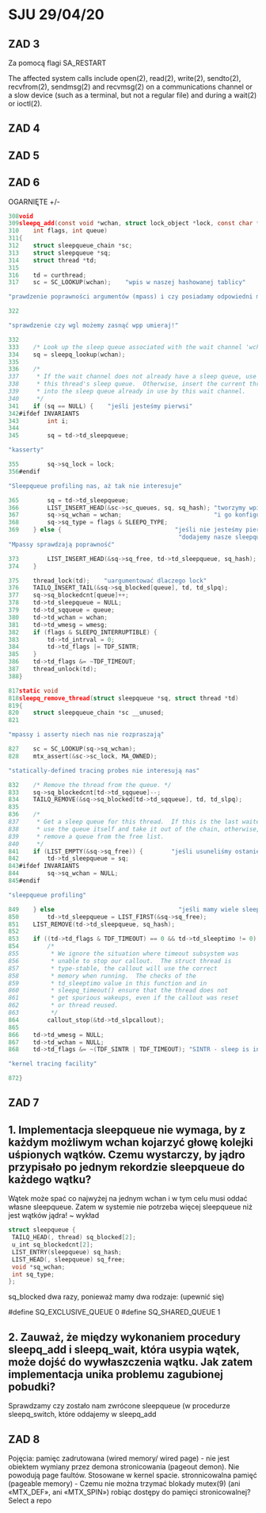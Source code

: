 # SJU 29/04/20
## ZAD 3
Za pomocą flagi SA_RESTART

The affected system calls
include open(2), read(2), write(2), sendto(2),
recvfrom(2), sendmsg(2) and recvmsg(2) on a communications
channel or a slow device (such as a terminal, but not a
regular file) and during a wait(2) or ioctl(2).

## ZAD 4
## ZAD 5

## ZAD 6
OGARNIĘTE +/-
```C
308void
309sleepq_add(const void *wchan, struct lock_object *lock, const char *wmesg,
310    int flags, int queue)
311{
312    struct sleepqueue_chain *sc;
313    struct sleepqueue *sq;
314    struct thread *td;
315
316    td = curthread;
317    sc = SC_LOOKUP(wchan);    "wpis w naszej hashowanej tablicy"

"prawdzenie poprawności argumentów (mpass) i czy posiadamy odpowiedni mutex"

322

"sprawdzenie czy wgl możemy zasnąć wpp umieraj!"

332
333    /* Look up the sleep queue associated with the wait channel 'wchan'. */
334    sq = sleepq_lookup(wchan);
335
336    /*
337     * If the wait channel does not already have a sleep queue, use
338     * this thread's sleep queue.  Otherwise, insert the current thread
339     * into the sleep queue already in use by this wait channel.
340     */
341    if (sq == NULL) {    "jeśli jesteśmy pierwsi"
342#ifdef INVARIANTS        
343        int i;
344
345        sq = td->td_sleepqueue;

"kasserty"

355        sq->sq_lock = lock;
356#endif

"Sleepqueue profiling nas, aż tak nie interesuje"

365        sq = td->td_sleepqueue;
366        LIST_INSERT_HEAD(&sc->sc_queues, sq, sq_hash); "tworzymy wpis w sc"
367        sq->sq_wchan = wchan;                          "i go konfigurujemy"
368        sq->sq_type = flags & SLEEPQ_TYPE;
369    } else {                                "jeśli nie jesteśmy pierwsi"
                                                "dodajemy nasze sleepqueue"
"Mpassy sprawdzają poprawność"

373        LIST_INSERT_HEAD(&sq->sq_free, td->td_sleepqueue, sq_hash);
374    }

375    thread_lock(td);    "uargumentować dlaczego lock"
376    TAILQ_INSERT_TAIL(&sq->sq_blocked[queue], td, td_slpq);
377    sq->sq_blockedcnt[queue]++;
378    td->td_sleepqueue = NULL;
379    td->td_sqqueue = queue;
380    td->td_wchan = wchan;
381    td->td_wmesg = wmesg;
382    if (flags & SLEEPQ_INTERRUPTIBLE) {
383        td->td_intrval = 0;
384        td->td_flags |= TDF_SINTR;
385    }
386    td->td_flags &= ~TDF_TIMEOUT;
387    thread_unlock(td);
388}
```
```C
817static void
818sleepq_remove_thread(struct sleepqueue *sq, struct thread *td)
819{
820    struct sleepqueue_chain *sc __unused;
821

"mpassy i asserty niech nas nie rozpraszają"

827    sc = SC_LOOKUP(sq->sq_wchan);
828    mtx_assert(&sc->sc_lock, MA_OWNED);

"statically-defined tracing probes nie interesują nas"

832    /* Remove the thread from the queue. */
833    sq->sq_blockedcnt[td->td_sqqueue]--;
834    TAILQ_REMOVE(&sq->sq_blocked[td->td_sqqueue], td, td_slpq);
835
836    /*
837     * Get a sleep queue for this thread.  If this is the last waiter,
838     * use the queue itself and take it out of the chain, otherwise,
839     * remove a queue from the free list.
840     */
841    if (LIST_EMPTY(&sq->sq_free)) {        "jeśli usuneliśmy ostanie sleepqueu"
842        td->td_sleepqueue = sq;
843#ifdef INVARIANTS
844        sq->sq_wchan = NULL;
845#endif

"sleepqueue profiling"

849    } else                                   "jeśli mamy wiele sleepqueue bierzemy pierwsze"
850        td->td_sleepqueue = LIST_FIRST(&sq->sq_free);
851    LIST_REMOVE(td->td_sleepqueue, sq_hash);
852
853    if ((td->td_flags & TDF_TIMEOUT) == 0 && td->td_sleeptimo != 0)
854        /*
855         * We ignore the situation where timeout subsystem was
856         * unable to stop our callout.  The struct thread is
857         * type-stable, the callout will use the correct
858         * memory when running.  The checks of the
859         * td_sleeptimo value in this function and in
860         * sleepq_timeout() ensure that the thread does not
861         * get spurious wakeups, even if the callout was reset
862         * or thread reused.
863         */
864        callout_stop(&td->td_slpcallout);
865
866    td->td_wmesg = NULL;
867    td->td_wchan = NULL;
868    td->td_flags &= ~(TDF_SINTR | TDF_TIMEOUT); "SINTR - sleep is interuptable"

"kernel tracing facility"

872}
```
## ZAD 7
## 1. Implementacja sleepqueue nie wymaga, by z każdym możliwym wchan kojarzyć głowę kolejki uśpionych wątków. Czemu wystarczy, by jądro przypisało po jednym rekordzie sleepqueue do każdego wątku?
Wątek może spać co najwyżej na jednym wchan i w tym celu musi
oddać własne sleepqueue. Zatem w systemie nie potrzeba więcej
sleepqueue niż jest wątków jądra! ~ wykład
```C
struct sleepqueue {
 TAILQ_HEAD(, thread) sq_blocked[2];
 u_int sq_blockedcnt[2]; 
 LIST_ENTRY(sleepqueue) sq_hash;
 LIST_HEAD(, sleepqueue) sq_free;
 void *sq_wchan;
 int sq_type;
};
```

sq_blocked dwa razy, ponieważ mamy dwa rodzaje: (upewnić się)

#define SQ_EXCLUSIVE_QUEUE 0
#define SQ_SHARED_QUEUE 1
## 2. Zauważ, że między wykonaniem procedury sleepq_add i sleepq_wait, która usypia wątek, może dojść do wywłaszczenia wątku. Jak zatem implementacja unika problemu zagubionej pobudki?
Sprawdzamy czy zostało nam zwrócone sleepqueue (w procedurze sleepq_switch, które oddajemy w sleepq_add

## ZAD 8
Pojęcia:
pamięc zadrutowana (wired memory/ wired page) - nie jest obiektem wymiany przez demona stronicowania (pageout demon). Nie powodują page faultów. Stosowane w kernel spacie.
stronnicowalna pamięć (pageable memory) -
Czemu nie można trzymać blokady mutex(9) (ani «MTX_DEF», ani «MTX_SPIN») robiąc dostępy do pamięci stronicowalnej?
Select a repo